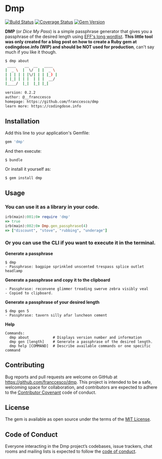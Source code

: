 # Dmp
[![Build Status](https://travis-ci.org/franccesco/dmp.svg?branch=master)](https://travis-ci.org/franccesco/dmp) [![Coverage Status](https://coveralls.io/repos/github/franccesco/dmp/badge.svg?branch=develop)](https://coveralls.io/github/franccesco/dmp?branch=develop) [![Gem Version](https://badge.fury.io/rb/dmp.svg)](https://badge.fury.io/rb/dmp)

**DMP** (or _Dice My Pass_) is a simple passphrase generator that gives you a passphrase of the desired length using [EFF's long wordlist](http://eff.org/dice). **This little tool was only created for a blog post on how to create a Ruby gem at codingdose.info (WIP) and should be NOT used for production**, can't say much if you like it though.

```bash
$ dmp about
 ____    __  __   ____  
|  _ \  |  \/  | |  _ \ 
| | | | | |\/| | | |_) |
| |_| | | |  | | |  __/ 
|____/  |_|  |_| |_|
               
version: 0.2.2
author: @__franccesco
homepage: https://github.com/franccesco/dmp
learn more: https://codingdose.info
```

## Installation

Add this line to your application's Gemfile:

```ruby
gem 'dmp'
```

And then execute:

    $ bundle

Or install it yourself as:

    $ gem install dmp

## Usage

### You can use it as a library in your code.
```ruby
irb(main):001:0> require 'dmp'
=> true
irb(main):002:0> Dmp.gen_passphrase(4)
=> ["discount", "stove", "rubbing", "underage"]
```

### Or you can use the CLI if you want to execute it in the terminal.

**Generate a passphrase**
```
$ dmp
- Passphrase: bagpipe sprinkled unscented trespass splice outlet headlamp
```

**Generate a passphrase and copy it to the clipboard**
```
- Passphrase: reconvene glimmer treading swerve zebra visibly veal
- Copied to clipboard.
```

**Generate a passphrase of your desired length**
```
$ dmp gen 5
- Passphrase: tavern silly afar luncheon cement
```

**Help**
```
Commands:
  dmp about           # Displays version number and information
  dmp gen [length]    # Generate a passphrase of the desired length.
  dmp help [COMMAND]  # Describe available commands or one specific command
```

## Contributing

Bug reports and pull requests are welcome on GitHub at https://github.com/franccesco/dmp. This project is intended to be a safe, welcoming space for collaboration, and contributors are expected to adhere to the [Contributor Covenant](http://contributor-covenant.org) code of conduct.

## License

The gem is available as open source under the terms of the [MIT License](https://opensource.org/licenses/MIT).

## Code of Conduct

Everyone interacting in the Dmp project’s codebases, issue trackers, chat rooms and mailing lists is expected to follow the [code of conduct](https://github.com/franccesco/dmp/blob/master/CODE_OF_CONDUCT.md).
